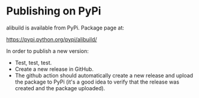 # Publishing on PyPi

alibuild is available from PyPi. Package page at:

<https://pypi.python.org/pypi/alibuild/>

In order to publish a new version:

- Test, test, test.
- Create a new release in GitHub.
- The github action should automatically create a new release and upload the package to PyPi (it's a good idea to verify that the release was created and the package uploaded).
